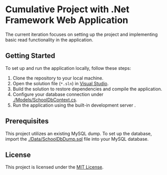 # Cumulative Project with .Net Framework Web Application

The current iteration focuses on setting up the project and implementing basic read functionality in the application.

## Getting Started

To set up and run the application locally, follow these steps:

1. Clone the repository to your local machine.
2. Open the solution file (`*.sln`) in [Visual Studio](./YourSolutionFile.sln).
3. Build the solution to restore dependencies and compile the application.
4. Configure your database connection under [./Models/SchoolDbContext.cs](./Models/SchoolDbContext.cs).
5. Run the application using the built-in development server .

## Prerequisites

This project utilizes an existing MySQL dump. To set up the database, import the [./Data/SchoolDbDump.sql](./Data/SchoolDbDump.sql) file into your MySQL database.

## License

This project is licensed under the [MIT License](LICENSE).
